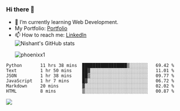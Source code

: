 ### Hi there 👋

<!--
**phoenixx1/phoenixx1** is a ✨ _special_ ✨ repository because its `README.md` (this file) appears on your GitHub profile.

Here are some ideas to get you started:

- 🔭 I’m currently working on ...
- 🌱 I’m currently learning ...
- 👯 I’m looking to collaborate on ...
- 🤔 I’m looking for help with ...
- 💬 Ask me about ...
- 📫 How to reach me: ...
- 😄 Pronouns: ...
- ⚡ Fun fact: ...
-->
- 🌱 I’m currently learning Web Development.
- My Portfolio: [Portfolio](https://phoenixx1.github.io/)
- 📫 How to reach me: [LinkedIn](https://www.linkedin.com/in/nishant-saxena-2609/)  
![Nishant's GitHub stats](https://github-readme-stats.vercel.app/api?username=phoenixx1&count_private=true)<p><img align="center" src="https://github-readme-streak-stats.herokuapp.com/?user=phoenixx1&" alt="phoenixx1" /></p>  
<!--START_SECTION:waka-->

```text
Python       11 hrs 38 mins  █████████████████▒░░░░░░░   69.42 %
Text         1 hr 50 mins    ██▓░░░░░░░░░░░░░░░░░░░░░░   11.01 %
JSON         1 hr 38 mins    ██▒░░░░░░░░░░░░░░░░░░░░░░   09.77 %
JavaScript   1 hr 7 mins     █▓░░░░░░░░░░░░░░░░░░░░░░░   06.72 %
Markdown     20 mins         ▓░░░░░░░░░░░░░░░░░░░░░░░░   02.02 %
HTML         8 mins          ▒░░░░░░░░░░░░░░░░░░░░░░░░   00.87 %
```

<!--END_SECTION:waka-->

![](https://komarev.com/ghpvc/?username=phoenixx1&style=plastic)

<!-- ![Visitor Count](https://profile-counter.glitch.me/phoenixx1/count.svg) -->
